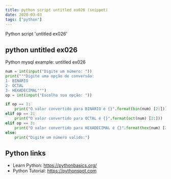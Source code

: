 ```yaml
---
title: python script untitled ex026 (snippet)
date: 2020-03-03
tags: ["python"]
---
```

Python script 'untitled ex026'


## python untitled ex026

Python mysql example: untitled ex026

```python
num = int(input("Digite um número: "))
print("""Digite uma opção de conversão:
1- BINÁRIO
2- OCTAL
3- HEXADECIMAL""")
op = int(input("Escolha sua opção: "))

if op == 1:
    print("O valor convertido para BINÁRIO é {}".format(bin(num) [2:]))
elif op == 2:
    print("O valor convertido para OCTAL é {}".format(oct(num) [2:]))
elif op == 3:
    print("O valor convertido para HEXADECIMAL é {}".format(hex(num) [2:]))
else:
    print("Digite um número valido:")


```

## Python links

- Learn Python: https://pythonbasics.org/
- Python Tutorial: https://pythonspot.com
